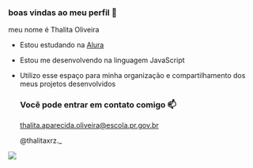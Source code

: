### boas vindas ao meu perfil 🖤

meu nome é Thalita Oliveira

- Estou estudando na [Alura](https://www.alura.com.br)
- Estou me desenvolvendo na linguagem JavaScript
- Utilizo esse espaço para minha organização e compartilhamento dos meus projetos desenvolvidos

  ### Você pode entrar em contato comigo  📫

  thalita.aparecida.oliveira@escola.pr.gov.br
  
  @thalitaxrz._

![](https://media.tenor.com/W_iZ7rzeL9MAAAAC/hi-hello.gif)
 

